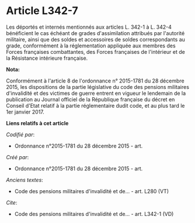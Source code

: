 # Article L342-7

Les déportés et internés mentionnés aux articles L. 342-1 à L. 342-4 bénéficient le cas échéant de grades d'assimilation
attribués par l'autorité militaire, ainsi que des soldes et accessoires de soldes correspondants au grade, conformément à la
réglementation appliquée aux membres des Forces françaises combattantes, des Forces françaises de l'intérieur et de la
Résistance intérieure française.

**Nota:**

Conformément à l'article 8 de l'ordonnance n° 2015-1781 du 28 décembre 2015, les dispositions de la partie législative du
code des pensions militaires d'invalidité et des victimes de guerre entrent en vigueur le lendemain de la publication au
Journal officiel de la République française du décret en Conseil d'Etat relatif à la partie réglementaire dudit code, et au
plus tard le 1er janvier 2017.

**Liens relatifs à cet article**

_Codifié par_:

  - Ordonnance n°2015-1781 du 28 décembre 2015 - art.

_Créé par_:

  - Ordonnance n°2015-1781 du 28 décembre 2015 - art.

_Anciens textes_:

  - Code des pensions militaires d'invalidité et de... - art. L280 (VT)

_Cite_:

  - Code des pensions militaires d'invalidité et de... - art. L342-1 (VD)
